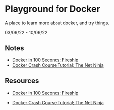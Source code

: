 # Playground for Docker

A place to learn more about docker, and try things.

03/09/22 - 10/09/22

## Notes

- [Docker in 100 Seconds; Fireship](docker-in-100-seconds--fireship.md)
- [Docker Crash Course Tutorial; The Net Ninja](docker-crash-course-tutorial--the-net-ninja.md)

## Resources

- [Docker in 100 Seconds; Fireship](https://www.youtube.com/watch?v=Gjnup-PuquQ)

- [Docker Crash Course Tutorial; The Net Ninja](https://www.youtube.com/playlist?list=PL4cUxeGkcC9hxjeEtdHFNYMtCpjNBm3h7)


<!-- 

[Docker Tutorial for Beginners; Programming with Mosh](https://www.youtube.com/watch?v=pTFZFxd4hOI)

[Learn Docker in 7 Easy Steps - Full Beginner's Tutorial; Fireship](https://www.youtube.com/watch?v=gAkwW2tuIqE)

[you need to learn Docker RIGHT NOW!! // Docker Containers 101; NetworkChuck](https://www.youtube.com/watch?v=eGz9DS-aIeY)

[Docker Tutorial for Beginners - A Full DevOps Course on How to Run Applications in Containers; freeCodeCamp.org](https://www.youtube.com/watch?v=fqMOX6JJhGo) 

-->
